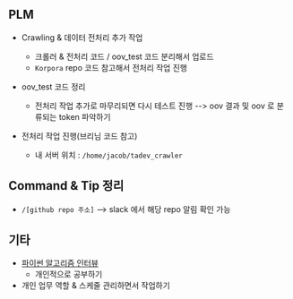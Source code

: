 ## PLM

- Crawling & 데이터 전처리 추가 작업
  - 크롤러 & 전처리 코드 / oov_test 코드 분리해서 업로드
  - `Korpora` repo 코드 참고해서 전처리 작업 진행
- oov_test 코드 정리
  - 전처리 작업 추가로 마무리되면 다시 테스트 진행 --> oov 결과 및 oov 로 분류되는 token 파악하기

- 전처리 작업 진행(브리님 코드 참고)
  - 내 서버 위치 : `/home/jacob/tadev_crawler`




## Command & Tip 정리

- `/[github repo 주소]` --> slack 에서 해당 repo 알림 확인 가능




## 기타

- [파이썬 알고리즘 인터뷰](https://github.com/onlybooks/algorithm-interview)
  - 개인적으로 공부하기
- 개인 업무 역할 & 스케줄 관리하면서 작업하기
